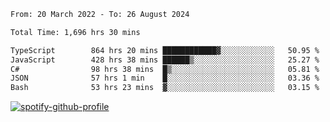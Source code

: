 <!--START_SECTION:waka-->

```txt
From: 20 March 2022 - To: 26 August 2024

Total Time: 1,696 hrs 30 mins

TypeScript        864 hrs 20 mins ████████████▓░░░░░░░░░░░░   50.95 %
JavaScript        428 hrs 38 mins ██████▒░░░░░░░░░░░░░░░░░░   25.27 %
C#                98 hrs 38 mins  █▒░░░░░░░░░░░░░░░░░░░░░░░   05.81 %
JSON              57 hrs 1 min    █░░░░░░░░░░░░░░░░░░░░░░░░   03.36 %
Bash              53 hrs 23 mins  ▓░░░░░░░░░░░░░░░░░░░░░░░░   03.15 %
```

<!--END_SECTION:waka-->
[![spotify-github-profile](https://spotify-github-profile.vercel.app/api/view?uid=c00zprrvy9xiloa9qnco3hmng&cover_image=true&theme=novatorem&show_offline=false&background_color=121212&bar_color=53b14f&bar_color_cover=false)](https://spotify-github-profile.vercel.app/api/view?uid=c00zprrvy9xiloa9qnco3hmng&redirect=true)



